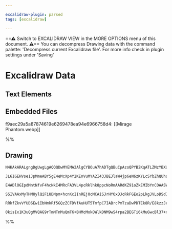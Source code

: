 ```yaml
---

excalidraw-plugin: parsed
tags: [excalidraw]

---
```

==⚠  Switch to EXCALIDRAW VIEW in the MORE OPTIONS menu of this document. ⚠== You can decompress Drawing data with the command palette: 'Decompress current Excalidraw file'. For more info check in plugin settings under 'Saving'


# Excalidraw Data

## Text Elements
## Embedded Files
f9aec29a5a87874619e6269478ea94e6966758d4: [[Mirage Phantom.webp]]

%%
## Drawing
```compressed-json
N4KAkARALgngDgUwgLgAQQQDwMYEMA2AlgCYBOuA7hADTgQBuCpAzoQPYB2KqATLZMzYBXUtiRoIACyhQ4zZAHoFAc0JRJQgEYA6bGwC2CgF7N6hbEcK4OCtptbErHALRY8RMpWdx8Q1TdIEfARcZgRmBShcZQUebQB2bQBWGjoghH0EDihmbgBtcDBQMBKIEm4IbAArADUhAHU4Kq5+UthECsJ9aKRWyExuZx4ARm0AZjGABgAOeOGk6Z5JseGe

JL6IGEHVse1JpMmeABY5gE4eMcXp4Y2KEnVuMYA2I43JBEJlaW4jp6eN6zKYLcSYbZhQUhsADWCAAwmx8GxSBUIdZmHBcIFsqkSpBNLhsFDlJChBxiPDEciJKiOOjMVkoDjSgAzQj4fAAZVgwIkkgJGkCTIEEOhCHq90k3BuhWFkJhXJgPPQgg8QogJK+HHCuTQ0txEDYGOwai2usmoJl6uEZK1zB1qA4QnZYIQCGI3Cew1WetKjBY7C4aDGGz9r

E4ADlOGIpdMntNfvF4hcNkI4MRcFA3VL4pcRklhk8ppcNoRmAARdKZ91oZkEMIbYnCOAASWI9ryAF0NpprcQAKLBTLZdtdy1EDhQ7iO51jtiErNoCFCBAbVnBVsVZmnXAIbA8bdJXCzWa/YanBBPHhPU4naYhG8X05/eILYhHNXMdziVAFXFgH0lMMMqjvqhBklgFS4JMECFAAvuAIEQLgcBwFyGbfsUkDqBk34QEQXyMq0DCEAgFAAEIEkSJJkh

SSIVAAxMyTHMUylQiFiUDNpm+hcnKcIInREj0cMCAiSJrHYOxDJcRkFGEo2pLkgJVLoDSdIcRJUnZDJ+gAGJspy3K4Sq5REZJpAcTpvGiuKxAPGgfCFGxFnSdx1nykZFQme6ZlaZx3EAErCJq2pSr5LnadxADyRomlK5rhZZ3G6ZwUC6bg+hsqaqDrE55lJRkKXZByhBGN+SyJa5GQACpYFAACC+GBugwTMoReV+VZUSkA1FlsBQ7y4NWDpOvglW

RRkfZkvVfUDSEw1IbNmkRf5GQzZCFDVfAuHUT5TmfpC7IABrcPmTzaDwPDTEk8R/E8kzzJeREHQi+AAJo/GMpzjLd8xPk88RPrMuWlEYbAGNwmGQPQBDLlKcHjat+hBYptr2laimscSJAlWV3AVU52PEFyCBwKdRFEwAsmwxAIFNuCaMEw21vg9aE6QJC0SpUMQGRCILaQyj4gAFCM8TULwwzi5L0uTMkACUaoBQgyhOpiFSCyLFygrwUwS9rEty

0kisIx1K3uQgMVQAG9rTmNTnMuQmTK+BHMcMokOWlkDNM9wS4rpa2BEGTi6kMuGwcBl37+xswhQOO0dhwgpulHYVS7jkHKR3A1O0/TjMLqgLNs6UBLW4w1Xg/gnv6u0xnpNg1ucGqknggYW0dGgdsbIi87M3WAf6vgoQNY3hAV1XU6jXB4CwfwEBruEkPwbBQA==
```
%%